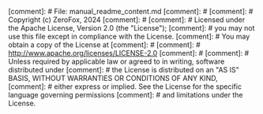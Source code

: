 [comment]: # File: manual_readme_content.md
[comment]: #
[comment]: # Copyright (c) ZeroFox, 2024
[comment]: #
[comment]: # Licensed under the Apache License, Version 2.0 (the "License");
[comment]: # you may not use this file except in compliance with the License.
[comment]: # You may obtain a copy of the License at
[comment]: #
[comment]: #     http://www.apache.org/licenses/LICENSE-2.0
[comment]: #
[comment]: # Unless required by applicable law or agreed to in writing, software distributed under
[comment]: # the License is distributed on an "AS IS" BASIS, WITHOUT WARRANTIES OR CONDITIONS OF ANY KIND,
[comment]: # either express or implied. See the License for the specific language governing permissions
[comment]: # and limitations under the License.